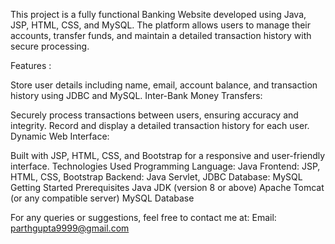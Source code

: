 
This project is a fully functional Banking Website developed using Java, JSP, HTML, CSS, and MySQL. The platform allows users to manage their accounts, transfer funds, and maintain a detailed transaction history with secure processing.

Features :  

Store user details including name, email, account balance, and transaction history using JDBC and MySQL.
Inter-Bank Money Transfers:

Securely process transactions between users, ensuring accuracy and integrity.
Record and display a detailed transaction history for each user.
Dynamic Web Interface:

Built with JSP, HTML, CSS, and Bootstrap for a responsive and user-friendly interface.
Technologies Used
Programming Language: Java
Frontend: JSP, HTML, CSS, Bootstrap
Backend: Java Servlet, JDBC
Database: MySQL
Getting Started
Prerequisites
Java JDK (version 8 or above)
Apache Tomcat (or any compatible server)
MySQL Database

For any queries or suggestions, feel free to contact me at:
Email: parthgupta9999@gmail.com

